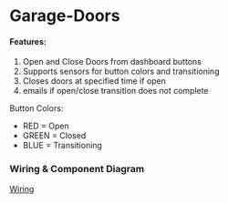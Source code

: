 Garage-Doors
============

#### Features:

1. Open and Close Doors from dashboard buttons
2. Supports sensors for button colors and transitioning
3. Closes doors at specified time if open
4. emails if open/close transition does not complete

Button Colors:
- RED = Open
- GREEN = Closed
- BLUE = Transitioning

### Wiring & Component Diagram

[Wiring](https://docs.google.com/drawings/d/1FadLFjKVKky0EXZmIBYh1YGaalWDqLEhUjuS-L_SG6w/edit?usp=sharing)
